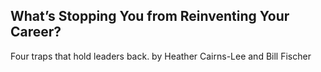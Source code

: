 ## What’s Stopping You from Reinventing Your Career?

Four traps that hold leaders back. by Heather Cairns-Lee and Bill Fischer